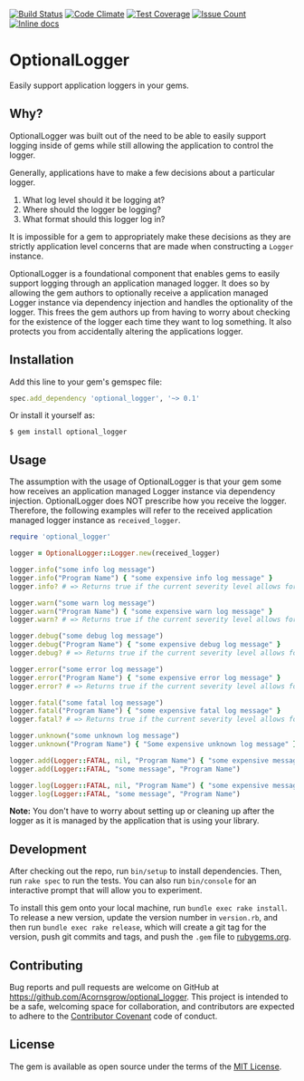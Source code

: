 [![Build Status](https://travis-ci.org/Acornsgrow/optional_logger.svg?branch=master)](https://travis-ci.org/Acornsgrow/optional_logger)
[![Code Climate](https://codeclimate.com/github/Acornsgrow/optional_logger/badges/gpa.svg)](https://codeclimate.com/github/Acornsgrow/optional_logger)
[![Test Coverage](https://codeclimate.com/github/Acornsgrow/optional_logger/badges/coverage.svg)](https://codeclimate.com/github/Acornsgrow/optional_logger/coverage)
[![Issue Count](https://codeclimate.com/github/Acornsgrow/optional_logger/badges/issue_count.svg)](https://codeclimate.com/github/Acornsgrow/optional_logger)
[![Inline docs](http://inch-ci.org/github/Acornsgrow/optional_logger.svg?branch=master)](http://inch-ci.org/github/Acornsgrow/optional_logger)

# OptionalLogger

Easily support application loggers in your gems.

## Why?

OptionalLogger was built out of the need to be able to easily support logging
inside of gems while still allowing the application to control the logger.

Generally, applications have to make a few decisions about a particular logger.

1. What log level should it be logging at?
2. Where should the logger be logging?
3. What format should this logger log in?

It is impossible for a gem to appropriately make these decisions as they are
strictly application level concerns that are made when constructing a `Logger`
instance.

OptionalLogger is a foundational component that enables gems to easily support
logging through an application managed logger. It does so by allowing the gem
authors to optionally receive a application managed Logger instance via
dependency injection and handles the optionality of the logger. This frees the
gem authors up from having to worry about checking for the existence of the
logger each time they want to log something. It also protects you from
accidentally altering the applications logger.

## Installation

Add this line to your gem's gemspec file:

```ruby
spec.add_dependency 'optional_logger', '~> 0.1'
```

Or install it yourself as:

```text
$ gem install optional_logger
```

## Usage

The assumption with the usage of OptionalLogger is that your gem some how
receives an application managed Logger instance via dependency injection.
OptionalLogger does NOT prescribe how you receive the logger. Therefore, the
following examples will refer to the received application managed logger
instance as `received_logger`.

```ruby
require 'optional_logger'

logger = OptionalLogger::Logger.new(received_logger)

logger.info("some info log message")
logger.info("Program Name") { "some expensive info log message" }
logger.info? # => Returns true if the current severity level allows for the printing of INFO messages.

logger.warn("some warn log message")
logger.warn("Program Name") { "some expensive warn log message" }
logger.warn? # => Returns true if the current severity level allows for the printing of WARN messages.

logger.debug("some debug log message")
logger.debug("Program Name") { "some expensive debug log message" }
logger.debug? # => Returns true if the current severity level allows for the printing of DEBUG messages.

logger.error("some error log message")
logger.error("Program Name") { "some expensive error log message" }
logger.error? # => Returns true if the current severity level allows for the printing of ERROR messages.

logger.fatal("some fatal log message")
logger.fatal("Program Name") { "some expensive fatal log message" }
logger.fatal? # => Returns true if the current severity level allows for the printing of FATAL messages.

logger.unknown("some unknown log message")
logger.unknown("Program Name") { "Some expensive unknown log message" }

logger.add(Logger::FATAL, nil, "Program Name") { "some expensive message" }
logger.add(Logger::FATAL, "some message", "Program Name")

logger.log(Logger::FATAL, nil, "Program Name") { "some expensive message" }
logger.log(Logger::FATAL, "some message", "Program Name")
```

**Note:** You don't have to worry about setting up or cleaning up after the
logger as it is managed by the application that is using your library.

## Development

After checking out the repo, run `bin/setup` to install dependencies. Then, run
`rake spec` to run the tests. You can also run `bin/console` for an interactive
prompt that will allow you to experiment.

To install this gem onto your local machine, run `bundle exec rake install`. To
release a new version, update the version number in `version.rb`, and then run
`bundle exec rake release`, which will create a git tag for the version, push
git commits and tags, and push the `.gem` file to
[rubygems.org](https://rubygems.org).

## Contributing

Bug reports and pull requests are welcome on GitHub at
https://github.com/Acornsgrow/optional_logger. This project is intended to be a
safe, welcoming space for collaboration, and contributors are expected to adhere
to the [Contributor Covenant](http://contributor-covenant.org) code of conduct.

## License

The gem is available as open source under the terms of the [MIT
License](http://opensource.org/licenses/MIT).

